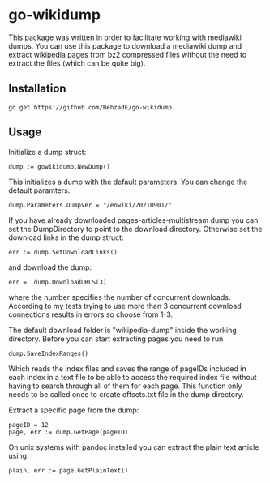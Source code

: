 # go-wikidump
This package was written in order to facilitate working with mediawiki dumps. You can use this package
to download a mediawiki dump and extract wikipedia pages from bz2 compressed files without the need to
extract the files (which can be quite big). 
## Installation 
    go get https://github.com/BehzadE/go-wikidump

## Usage
Initialize a dump struct:

    dump := gowikidump.NewDump()
This initializes a dump with the default parameters. You can change the default paramters.

    dump.Parameters.DumpVer = "/enwiki/20210901/"
If you have already downloaded pages-articles-multistream dump you can set the DumpDirectory
to point to the download directory. Otherwise set the download links in the dump struct:

    err := dump.SetDownloadLinks()
and download the dump:

    err =  dump.DownloadURLS(3)
where the number specifies the number of concurrent downloads. According to my tests trying
to use more than 3 concurrent download connections results in errors so choose from 1-3.

The default download folder is "wikipedia-dump" inside the working directory.
Before you can start extracting pages you need to run 
    
    dump.SaveIndexRanges()
Which reads the index files and saves the range of pageIDs included in each index in a text file
to be able to access the required index file without having to search through all of them for 
each page. This function only needs to be called once to create offsets.txt file in the dump directory.


Extract a specific page from the dump:

    pageID = 12
    page, err := dump.GetPage(pageID)
On unix systems with pandoc installed you can extract the plain text article using:

    plain, err := page.GetPlainText()
